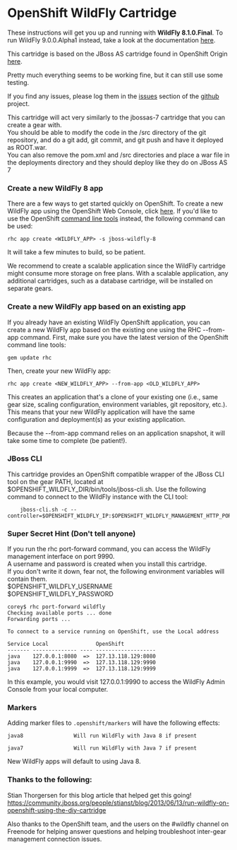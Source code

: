 # OpenShift WildFly Cartridge

These instructions will get you up and running with **WildFly 8.1.0.Final**. To run WildFly 9.0.0.Alpha1 instead, take a look at the documentation [here](https://github.com/openshift-cartridges/openshift-wildfly-cartridge/tree/wildfly-9).

This cartridge is based on the JBoss AS cartridge found in OpenShift Origin [here](https://github.com/openshift/origin-server/tree/master/cartridges/openshift-origin-cartridge-jbossas).  

Pretty much everything seems to be working fine, but it can still use some testing.  

If you find any issues, please log them in the [issues](https://github.com/openshift-cartridges/openshift-wildfly-cartridge/issues) section of the [github](https://github.com/openshift-cartridges/openshift-wildfly-cartridge) project.  

This cartridge will act very similarly to the jbossas-7 cartridge that you can create a gear with.  
You should be able to modify the code in the /src directory of the git repository, and do a git add, git commit, and git push and have it deployed as ROOT.war.  
You can also remove the pom.xml and /src directories and place a war file in the deployments directory and they should deploy like they do on JBoss AS 7  

### Create a new WildFly 8 app

There are a few ways to get started quickly on OpenShift. To create a new WildFly app using the OpenShift Web Console, click [here](https://openshift.redhat.com/app/console/application_type/cart!jboss-wildfly-8). If you'd like to use the OpenShift [command line tools](https://www.openshift.com/get-started) instead, the following command can be used:

	rhc app create <WILDFLY_APP> -s jboss-wildfly-8
	
It will take a few minutes to build, so be patient.

We recommend to create a scalable application since the WildFly cartridge might
consume more storage on free plans. With a scalable application, any additional cartridges, such as a database cartridge, will be installed on separate
gears.

### Create a new WildFly app based on an existing app

If you already have an existing WildFly OpenShift application, you can create a new WildFly app based on the existing one using the RHC --from-app command. First, make sure you have the latest version of the OpenShift command line tools:

    gem update rhc

Then, create your new WildFly app:

    rhc app create <NEW_WILDFLY_APP> --from-app <OLD_WILDFLY_APP>

This creates an application that's a clone of your existing one (i.e., same gear size, scaling configuration, environment variables, git repository, etc.). This means that your new WildFly application will have the same configuration and deployment(s) as your existing application.

Because the --from-app command relies on an application snapshot, it will take some time to complete (be patient!).

### JBoss CLI

This cartridge provides an OpenShift compatible wrapper of the JBoss CLI tool on the gear PATH, located at $OPENSHIFT_WILDFLY_DIR/bin/tools/jboss-cli.sh. Use the following command to connect to the WildFly instance with the CLI tool:

        jboss-cli.sh -c --controller=$OPENSHIFT_WILDFLY_IP:$OPENSHIFT_WILDFLY_MANAGEMENT_HTTP_PORT

### Super Secret Hint (Don't tell anyone)

If you run the rhc port-forward command, you can access the WildFly management interface on port 9990.  
A username and password is created when you install this cartridge.  
If you don't write it down, fear not, the following environment variables will contain them.  
$OPENSHIFT_WILDFLY_USERNAME  
$OPENSHIFT_WILDFLY_PASSWORD

	corey$ rhc port-forward wildfly
	Checking available ports ... done
	Forwarding ports ...

	To connect to a service running on OpenShift, use the Local address

	Service Local               OpenShift
	------- -------------- ---- -------------------
	java    127.0.0.1:8080  =>  127.13.118.129:8080
	java    127.0.0.1:9990  =>  127.13.118.129:9990
	java    127.0.0.1:9999  =>  127.13.118.129:9999
	
In this example, you would visit 127.0.0.1:9990 to access the WildFly Admin Console from your local computer.

### Markers

Adding marker files to `.openshift/markers` will have the following effects:

    java8                Will run WildFly with Java 8 if present

    java7                Will run WildFly with Java 7 if present

New WildFly apps will default to using Java 8.

### Thanks to the following:
Stian Thorgersen for this blog article that helped get this going!
https://community.jboss.org/people/stianst/blog/2013/06/13/run-wildfly-on-openshift-using-the-diy-cartridge

Also thanks to the OpenShift team, and the users on the #wildfly channel on Freenode for helping answer questions and helping troubleshoot inter-gear management connection issues.


